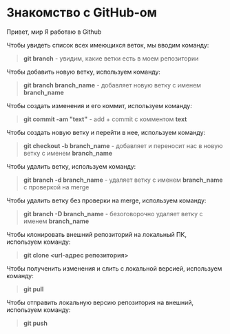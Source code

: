 # Знакомство с GitHub-ом 

Привет, мир
Я работаю в Github

Чтобы увидеть список всех имеющихся веток, мы
вводим команду:
> **git branch** - увидим, какие ветки есть в моем репозитории  

Чтобы добавить новую ветку, используем команду:
> **git branch branch_name** - добавляет новую ветку с именем **branch_name**  

Чтобы создать изменения и его коммит, используем команду:
> **git commit -am "text"** - add + commit с комментом **text**  

Чтобы создать новую ветку и перейти в нее, используем команду:
> **git checkout -b branch_name** - добавляет и переносит нас в новую ветку с именем **branch_name**  

Чтобы удалить ветку, используем команду:
> **git branch -d branch_name** - удаляет ветку с именем **branch_name** с проверкой на merge

Чтобы удалить ветку без проверки на merge, используем команду:
> **git branch -D branch_name** - безоговорочно удаляет ветку с именем **branch_name**

Чтобы клонировать внешний репозиторий на  локальный ПК, используем команду:
> **git clone <url-адрес репозитория>**

Чтобы полученить изменения и слить с локальной версией, используем команду:
> **git pull**

Чтобы отправить локальную версию репозитория на внешний, используем команду:
> **git push**

